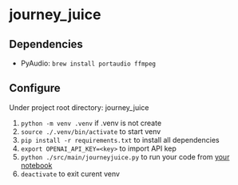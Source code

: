# journey_juice

## Dependencies
- PyAudio: `brew install portaudio ffmpeg`

## Configure
Under project root directory: journey_juice
1. `python -m venv .venv` if .venv is not create
2. `source ./.venv/bin/activate` to start venv
3. `pip install -r requirements.txt` to install all dependencies
4. `export OPENAI_API_KEY=<key>` to import API kep
5. `python ./src/main/journeyjuice.py` to run your code from [your notebook](https://colab.research.google.com/drive/1pKlqC968zMQzcW0VMdK-RERfoSKJmgUi#scrollTo=wcJpfpg4R2hz)
6. `deactivate` to exit curent venv
